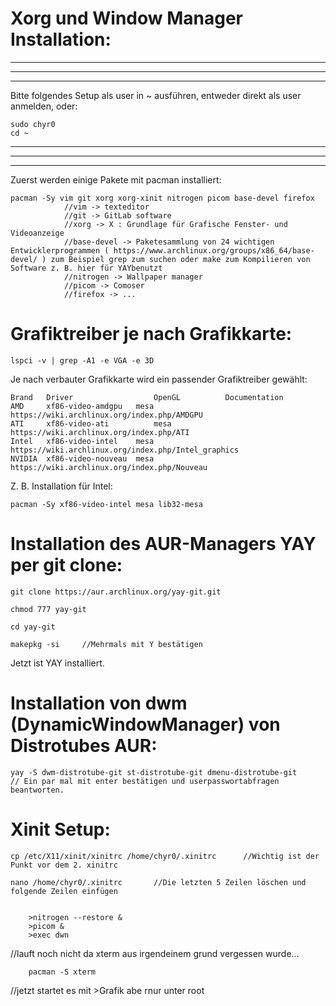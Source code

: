 # Xorg und Window Manager Installation:

----
----
----

Bitte folgendes Setup als user in ~ ausführen, entweder direkt als user anmelden, oder: 

    sudo chyr0
    cd ~

----
----
----


Zuerst werden einige Pakete mit pacman installiert:

    pacman -Sy vim git xorg xorg-xinit nitrogen picom base-devel firefox
                //vim -> texteditor
                //git -> GitLab software
                //xorg -> X : Grundlage für Grafische Fenster- und Videoanzeige
                //base-devel -> Paketesammlung von 24 wichtigen Entwicklerprogrammen ( https://www.archlinux.org/groups/x86_64/base-devel/ ) zum Beispiel grep zum suchen oder make zum Kompilieren von Software z. B. hier für YAYbenutzt
                //nitrogen -> Wallpaper manager
                //picom -> Comoser
                //firefox -> ...

# Grafiktreiber je nach Grafikkarte:

    lspci -v | grep -A1 -e VGA -e 3D
    
Je nach verbauter Grafikkarte wird ein passender Grafiktreiber gewählt:

    Brand   Driver                  OpenGL          Documentation 
    AMD 	xf86-video-amdgpu 	mesa 	        https://wiki.archlinux.org/index.php/AMDGPU
    ATI     xf86-video-ati          mesa            https://wiki.archlinux.org/index.php/ATI
    Intel 	xf86-video-intel 	mesa 	        https://wiki.archlinux.org/index.php/Intel_graphics
    NVIDIA 	xf86-video-nouveau 	mesa 	        https://wiki.archlinux.org/index.php/Nouveau
    
Z. B. Installation für Intel:
    
    pacman -Sy xf86-video-intel mesa lib32-mesa
    
# Installation des AUR-Managers YAY per git clone:

    git clone https://aur.archlinux.org/yay-git.git
    
    chmod 777 yay-git
    
    cd yay-git
    
    makepkg -si     //Mehrmals mit Y bestätigen
    
Jetzt ist YAY installiert.
    
    
    
    
    
# Installation von dwm (DynamicWindowManager) von Distrotubes AUR:

    yay -S dwm-distrotube-git st-distrotube-git dmenu-distrotube-git        // Ein par mal mit enter bestätigen und userpasswortabfragen beantworten.
    
    
    
# Xinit Setup:

    cp /etc/X11/xinit/xinitrc /home/chyr0/.xinitrc      //Wichtig ist der Punkt vor dem 2. xinitrc
    
    nano /home/chyr0/.xinitrc       //Die letzten 5 Zeilen löschen und folgende Zeilen einfügen
       
        
        >nitrogen --restore &
        >picom &
        >exec dwn


//lauft noch nicht da xterm aus irgendeinem grund vergessen wurde...


        pacman -S xterm


//jetzt startet es mit >Grafik abe rnur unter root
